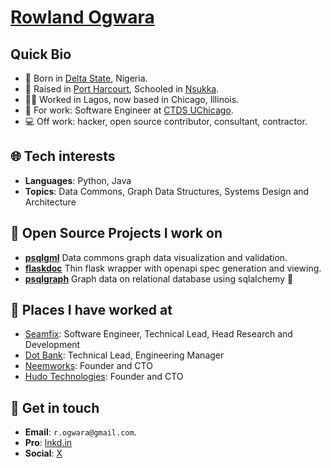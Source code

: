 # [Rowland Ogwara](https://kulgan.ng/)

## Quick Bio

 - 👶 Born in [Delta State](https://en.wikipedia.org/wiki/Delta_State), Nigeria.
 - 🏫 Raised in [Port Harcourt](https://en.wikipedia.org/wiki/Port_Harcourt), Schooled in [Nsukka](https://en.wikipedia.org/wiki/University_of_Nigeria).
 - 👷‍♂️ Worked in Lagos, now based in Chicago, Illinois.
 - 👷 For work: Software Engineer at [CTDS UChicago](https://ctds.uchicago.edu/).
 - 💻 Off work: hacker, open source contributor, consultant, contractor.

 ## 🌐 Tech interests
  - **Languages**: Python, Java
  - **Topics**: Data Commons, Graph Data Structures, Systems Design and Architecture

## 🎇 Open Source Projects I work on
 - [**psqlgml**](https://github.com/kulgan/psqlgml) Data commons graph data visualization and validation.
 - [**flaskdoc**](https://github.com/kulgan/flaskdoc) Thin flask wrapper with openapi spec generation and viewing.
 - [**psqlgraph**](https://github.com/NCI-GDC/psqlgraph) Graph data on relational database using sqlalchemy 🦾

 ## 🏢 Places I have worked at
 - [Seamfix](https://seamfix.com): Software Engineer, Technical Lead, Head Research and Development
 - [Dot Bank](https://dot.ai): Technical Lead, Engineering Manager
 - [Neemworks](https://neem.works): Founder and CTO
 - [Hudo Technologies](https://hudotechnologies.com): Founder and CTO

## 📧 Get in touch

 - **Email**: `r.ogwara@gmail.com`.
 - **Pro**: [lnkd.in](https://www.linkedin.com/in/ogwararowland/)
 - **Social**: [X](https://x.com/kulgan_ng)
